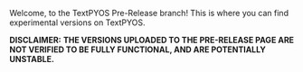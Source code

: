 Welcome, to the TextPYOS Pre-Release branch! This is where you can find experimental versions on TextPYOS.

**DISCLAIMER:**
**THE VERSIONS UPLOADED TO THE PRE-RELEASE PAGE ARE NOT VERIFIED TO BE FULLY FUNCTIONAL, AND ARE POTENTIALLY UNSTABLE.**
